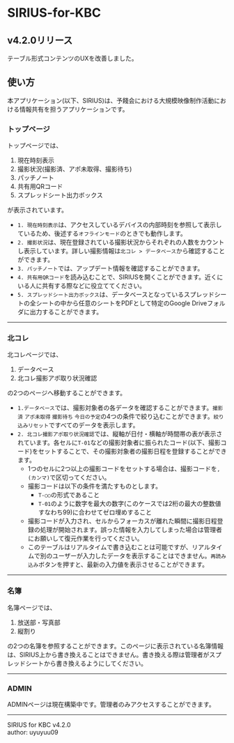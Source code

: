 # SIRIUS-for-KBC
## v4.2.0リリース
テーブル形式コンテンツのUXを改善しました。

## 使い方
本アプリケーション(以下、SIRIUS)は、予餞会における大規模映像制作活動における情報共有を担うアプリケーションです。
### トップページ
トップページでは、
1. 現在時刻表示
2. 撮影状況(撮影済、アポ未取得、撮影待ち)
3. パッチノート
4. 共有用QRコード
5. スプレッドシート出力ボックス

が表示されています。  
- `1. 現在時刻表示`は、アクセスしているデバイスの内部時刻を参照して表示しているため、後述する`オフラインモード`のときでも動作します。  
- `2. 撮影状況`は、現在登録されている撮影状況からそれぞれの人数をカウントし表示しています。詳しい撮影情報は`北コレ > データベース`から確認することができます。
- `3. パッチノート`では、アップデート情報を確認することができます。
- `4. 共有用QRコード`を読み込むことで、SIRIUSを開くことができます。近くにいる人に共有する際などに役立ててください。
- `5. スプレッドシート出力ボックス`は、データベースとなっているスプレッドシートの全シートの中から任意のシートをPDFとして特定のGoogle Driveフォルダに出力することができます。
___
### 北コレ
北コレページでは、
1. データベース
2. 北コレ撮影アポ取り状況確認

の2つのページへ移動することができます。  
- `1.データベース`では、撮影対象者の各データを確認することができます。`撮影済` `アポ未取得` `撮影待ち` `今日の予定`の4つの条件で絞り込むことができます。`絞り込みリセット`ですべてのデータを表示します。
- `2. 北コレ撮影アポ取り状況確認`では、縦軸が日付・横軸が時間帯の表が表示されています。各セルに`T-01`などの撮影対象者に振られたコード(以下、撮影コード)をセットすることで、その撮影対象者の撮影日程を登録することができます。
  - 1つのセルに2つ以上の撮影コードをセットする場合は、撮影コードを`,(カンマ)`で区切ってください。
  - 撮影コードは以下の条件を満たすものとします。
    - `T-○○`の形式であること
    - `T-01`のように数字を最大の数字(このケースでは2桁の最大の整数値すなわち99)に合わせてゼロ埋めすること
  - 撮影コードが入力され、セルからフォーカスが離れた瞬間に撮影日程登録の処理が開始されます。誤った情報を入力してしまった場合は管理者にお願いして復元作業を行ってください。
  - このテーブルはリアルタイムで書き込むことは可能ですが、リアルタイムで別のユーザーが入力したデータを表示することはできません。`再読み込み`ボタンを押すと、最新の入力値を表示させることができます。
___
### 名簿
名簿ページでは、
1. 放送部・写真部
2. 縦割り

の2つの名簿を参照することができます。このページに表示されている名簿情報は、SIRIUS上から書き換えることはできません。書き換える際は管理者がスプレッドシートから書き換えるようにしてください。
___
### ADMIN
ADMINページは現在構築中です。管理者のみアクセスすることができます。
___
SIRIUS for KBC v4.2.0  
author: uyuyuu09
